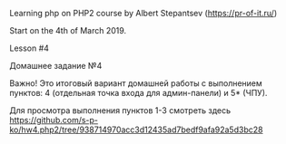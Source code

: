 Learning php on PHP2 course by Albert Stepantsev (https://pr-of-it.ru/)

Start on the 4th of March 2019. 

Lesson #4 

Домашнее задание №4

Важно! Это итоговый вариант домашней работы с выполнением пунктов:
4 (отдельная точка входа для админ-панели) и 5* (ЧПУ).


Для просмотра выполнения пунктов 1-3 смотреть здесь https://github.com/s-p-ko/hw4.php2/tree/938714970acc3d12435ad7bedf9afa92a5d3bc28

